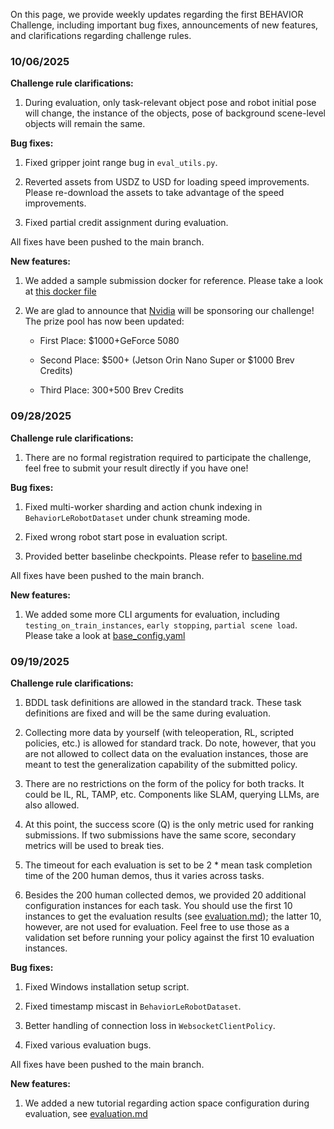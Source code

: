 On this page, we provide weekly updates regarding the first BEHAVIOR Challenge, including important bug fixes, announcements of new features, and clarifications regarding challenge rules.

### 10/06/2025

**Challenge rule clarifications:**

1. During evaluation, only task-relevant object pose and robot initial pose will change, the instance of the objects, pose of background scene-level objects will remain the same. 

**Bug fixes:**

1. Fixed gripper joint range bug in `eval_utils.py`.

2. Reverted assets from USDZ to USD for loading speed improvements. Please re-download the assets to take advantage of the speed improvements. 

3. Fixed partial credit assignment during evaluation.


All fixes have been pushed to the main branch.

**New features:**

1. We added a sample submission docker for reference. Please take a look at [this docker file](https://github.com/StanfordVL/BEHAVIOR-1K/blob/main/OmniGibson/docker/submission.Dockerfile)

2. We are glad to announce that [Nvidia](https://www.nvidia.com/en-us/) will be sponsoring our challenge! The prize pool has now been updated:

    - First Place: $1000+GeForce 5080

    - Second Place: $500+ (Jetson Orin Nano Super or $1000 Brev Credits)
    
    - Third Place: $300+$500 Brev Credits


### 09/28/2025

**Challenge rule clarifications:**

1. There are no formal registration required to participate the challenge, feel free to submit your result directly if you have one!

**Bug fixes:**

1. Fixed multi-worker sharding and action chunk indexing in `BehaviorLeRobotDataset` under chunk streaming mode.

2. Fixed wrong robot start pose in evaluation script.

3. Provided better baselinbe checkpoints. Please refer to [baseline.md](./baselines.md)


All fixes have been pushed to the main branch.

**New features:**

1. We added some more CLI arguments for evaluation, including `testing_on_train_instances`, `early stopping`, `partial scene load`. Please take a look at [base_config.yaml](https://github.com/StanfordVL/BEHAVIOR-1K/blob/main/OmniGibson/omnigibson/learning/configs/base_config.yaml)



### 09/19/2025

**Challenge rule clarifications:**

1. BDDL task definitions are allowed in the standard track. These task definitions are fixed and will be the same during evaluation.

2. Collecting more data by yourself (with teleoperation, RL, scripted policies, etc.) is allowed for standard track. Do note, however, that you are not allowed to collect data on the evaluation instances, those are meant to test the generalization capability of the submitted policy. 

3. There are no restrictions on the form of the policy for both tracks. It could be IL, RL, TAMP, etc. Components like SLAM, querying LLMs, are also allowed. 

3. At this point, the success score (Q) is the only metric used for ranking submissions. If two submissions have the same score, secondary metrics will be used to break ties.

4. The timeout for each evaluation is set to be 2 * mean task completion time of the 200 human demos, thus it varies across tasks. 

5. Besides the 200 human collected demos, we provided 20 additional configuration instances for each task. You should use the first 10 instances to get the evaluation results (see [evaluation.md](./evaluation.md#evaluation-protocol-and-logistics)); the latter 10, however, are not used for evaluation. Feel free to use those as a validation set before running your policy against the first 10 evaluation instances.

**Bug fixes:**

1. Fixed Windows installation setup script.

2. Fixed timestamp miscast in `BehaviorLeRobotDataset`.

3. Better handling of connection loss in `WebsocketClientPolicy`.

4. Fixed various evaluation bugs.

All fixes have been pushed to the main branch.

**New features:**

1. We added a new tutorial regarding action space configuration during evaluation, see [evaluation.md](./evaluation.md#configure-robot-action-space)